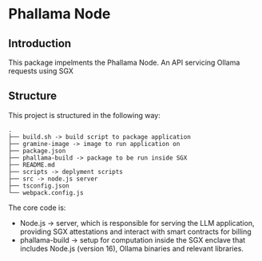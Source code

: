 # Phallama Node

## Introduction

This package impelments the Phallama Node. An API servicing Ollama requests using SGX

## Structure
This project is structured in the following way:
```
.
├── build.sh -> build script to package application
├── gramine-image -> image to run application on
├── package.json
├── phallama-build -> package to be run inside SGX
├── README.md
├── scripts -> deplyment scripts
├── src -> node.js server
├── tsconfig.json
└── webpack.config.js
```

The core code is:
- Node.js -> server, which is responsible for serving the LLM application, providing SGX attestations and interact with smart contracts for billing
- phallama-build -> setup for computation inside the SGX enclave that includes Node.js (version 16), Ollama binaries and relevant libraries.